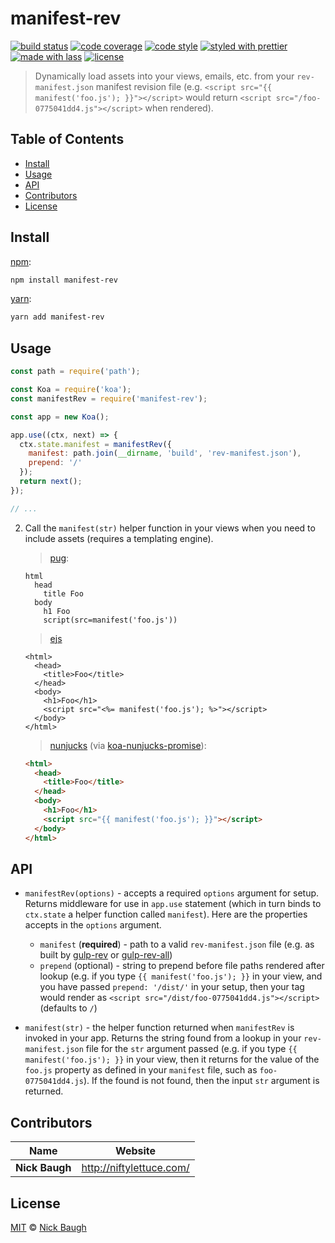# manifest-rev

[![build status](https://img.shields.io/travis/ladjs/manifest-rev.svg)](https://travis-ci.org/ladjs/manifest-rev)
[![code coverage](https://img.shields.io/codecov/c/github/ladjs/manifest-rev.svg)](https://codecov.io/gh/ladjs/manifest-rev)
[![code style](https://img.shields.io/badge/code_style-XO-5ed9c7.svg)](https://github.com/sindresorhus/xo)
[![styled with prettier](https://img.shields.io/badge/styled_with-prettier-ff69b4.svg)](https://github.com/prettier/prettier)
[![made with lass](https://img.shields.io/badge/made_with-lass-95CC28.svg)](https://lass.js.org)
[![license](https://img.shields.io/github/license/ladjs/manifest-rev.svg)](<>)

> Dynamically load assets into your views, emails, etc. from your `rev-manifest.json` manifest revision file (e.g. `<script src="{{ manifest('foo.js'); }}"></script>` would return `<script src="/foo-0775041dd4.js"></script>` when rendered).


## Table of Contents

* [Install](#install)
* [Usage](#usage)
* [API](#api)
* [Contributors](#contributors)
* [License](#license)


## Install

[npm][]:

```sh
npm install manifest-rev
```

[yarn][]:

```sh
yarn add manifest-rev
```


## Usage

```js
const path = require('path');

const Koa = require('koa');
const manifestRev = require('manifest-rev');

const app = new Koa();

app.use((ctx, next) => {
  ctx.state.manifest = manifestRev({
    manifest: path.join(__dirname, 'build', 'rev-manifest.json'),
    prepend: '/'
  });
  return next();
});

// ...
```

2. Call the `manifest(str)` helper function in your views when you need to include assets (requires a templating engine).

   > [pug][]:

   ```pug
   html
     head
       title Foo
     body
       h1 Foo
       script(src=manifest('foo.js'))
   ```

   > [ejs][]

   ```ejs
   <html>
     <head>
       <title>Foo</title>
     </head>
     <body>
       <h1>Foo</h1>
       <script src="<%= manifest('foo.js'); %>"></script>
     </body>
   </html>
   ```

   > [nunjucks][] (via [koa-nunjucks-promise][]):

   ```html
   <html>
     <head>
       <title>Foo</title>
     </head>
     <body>
       <h1>Foo</h1>
       <script src="{{ manifest('foo.js'); }}"></script>
     </body>
   </html>
   ```


## API

* `manifestRev(options)` - accepts a required `options` argument for setup. Returns middleware for use in `app.use` statement (which in turn binds to `ctx.state` a helper function called `manifest`). Here are the properties accepts in the `options` argument.

  * `manifest` (**required**) - path to a valid `rev-manifest.json` file (e.g. as built by [gulp-rev][] or [gulp-rev-all][])
  * `prepend` (optional) - string to prepend before file paths rendered after lookup (e.g. if you type `{{ manifest('foo.js'); }}` in your view, and you have passed `prepend: '/dist/'` in your setup, then your tag would render as `<script src="/dist/foo-0775041dd4.js"></script>` (defaults to `/`)

* `manifest(str)` - the helper function returned when `manifestRev` is invoked in your app. Returns the string found from a lookup in your `rev-manifest.json` file for the `str` argument passed (e.g. if you type `{{ manifest('foo.js'); }}` in your view, then it returns for the value of the `foo.js` property as defined in your `manifest` file, such as `foo-0775041dd4.js`). If the found is not found, then the input `str` argument is returned.


## Contributors

| Name           | Website                    |
| -------------- | -------------------------- |
| **Nick Baugh** | <http://niftylettuce.com/> |


## License

[MIT](LICENSE) © [Nick Baugh](http://niftylettuce.com/)


## 

[npm]: https://www.npmjs.com/

[yarn]: https://yarnpkg.com/

[koa-nunjucks-promise]: https://github.com/hanai/koa-nunjucks-promise

[gulp-rev-all]: https://github.com/smysnk/gulp-rev-all

[gulp-rev]: https://github.com/sindresorhus/gulp-rev

[nunjucks]: https://mozilla.github.io/nunjucks/

[pug]: https://github.com/pugjs/pug

[ejs]: http://ejs.co/
